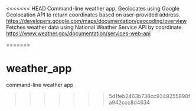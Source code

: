 <<<<<<< HEAD
Command-line weather app.
Geolocates using Google Geolocation API to return coordinates based on user-provided
address.
https://developers.google.com/maps/documentation/geocoding/overview
Fetches weather data using National Weather Service API by coordinate.
https://www.weather.gov/documentation/services-web-api

=======
# weather_app
command-line weather app
>>>>>>> 5d1feb2463b736cc9348255890fa942ccc8d4634
